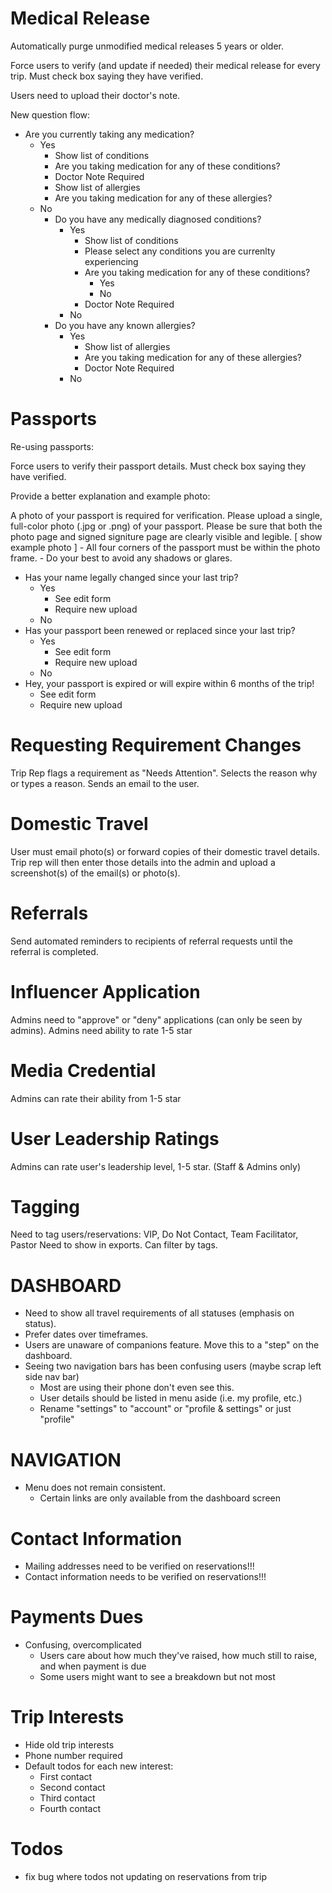 # Medical Release

Automatically purge unmodified medical releases 5 years or older.

Force users to verify (and update if needed) their medical release for every trip.
Must check box saying they have verified.

Users need to upload their doctor's note.

New question flow:

- Are you currently taking any medication?
    - Yes
        - Show list of conditions
        - Are you taking medication for any of these conditions?
        - Doctor Note Required
        - Show list of allergies
        - Are you taking medication for any of these allergies?
    - No
        - Do you have any medically diagnosed conditions?
            - Yes
                - Show list of conditions
                - Please select any conditions you are currenlty experiencing
                - Are you taking medication for any of these conditions?
                    - Yes
                    - No
                - Doctor Note Required
            - No
        - Do you have any known allergies?
            - Yes
                - Show list of allergies
                - Are you taking medication for any of these allergies?
                - Doctor Note Required
            - No

# Passports

Re-using passports:

Force users to verify their passport details.
Must check box saying they have verified.

Provide a better explanation and example photo:

A photo of your passport is required for verification.
Please upload a single, full-color photo (.jpg or .png) of your passport.
Please be sure that both the photo page and signed signiture page are clearly visible and legible.
[ show example photo ]
    - All four corners of the passport must be within the photo frame.
    - Do your best to avoid any shadows or glares.

- Has your name legally changed since your last trip?
    - Yes
        - See edit form
        - Require new upload
    - No
- Has your passport been renewed or replaced since your last trip?
    - Yes
        - See edit form
        - Require new upload
    - No
- Hey, your passport is expired or will expire within 6 months of the trip!
    - See edit form
    - Require new upload


# Requesting Requirement Changes

Trip Rep flags a requirement as "Needs Attention".
Selects the reason why or types a reason.
Sends an email to the user.

# Domestic Travel

User must email photo(s) or forward copies of their domestic travel details.
Trip rep will then enter those details into the admin and upload a screenshot(s) of the email(s) or photo(s).

# Referrals

Send automated reminders to recipients of referral requests until the referral is completed.

# Influencer Application

Admins need to "approve" or "deny" applications (can only be seen by admins).
Admins need ability to rate 1-5 star

# Media Credential

Admins can rate their ability from 1-5 star

# User Leadership Ratings

Admins can rate user's leadership level, 1-5 star. (Staff & Admins only)

# Tagging
Need to tag users/reservations:
VIP, Do Not Contact, Team Facilitator, Pastor
Need to show in exports.
Can filter by tags.



# DASHBOARD

- Need to show all travel requirements of all statuses (emphasis on status).
- Prefer dates over timeframes.
- Users are unaware of companions feature. Move this to a "step" on the dashboard.
- Seeing two navigation bars has been confusing users (maybe scrap left side nav bar)
    - Most are using their phone don't even see this.
    - User details should be listed in menu aside (i.e. my profile, etc.)
    - Rename "settings" to "account" or "profile & settings" or just "profile"

# NAVIGATION

- Menu does not remain consistent.
    - Certain links are only available from the dashboard screen

# Contact Information

- Mailing addresses need to be verified on reservations!!!
- Contact information needs to be verified on reservations!!!

# Payments Dues

- Confusing, overcomplicated
    - Users care about how much they've raised, how much still to raise, and when payment is due
    - Some users might want to see a breakdown but not most

# Trip Interests

- Hide old trip interests
- Phone number required
- Default todos for each new interest:
    - First contact
    - Second contact
    - Third contact
    - Fourth contact

# Todos
- fix bug where todos not updating on reservations from trip


